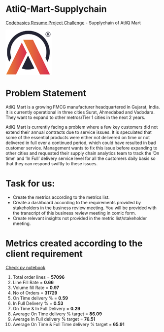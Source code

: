 # AtliQ-Mart-Supplychain
[Codebasics Resume Project Challenge](https://codebasics.io/challenge/codebasics-resume-project-challenge) - Supplychain of AtliQ Mart

<img src="https://github.com/JEBARSON-JESURAJ/AtliQ-Mart-Supplychain/blob/main/AtliQMart/Atliq_logo_for_dashboard.png" alt="AtliQ Mart Logo" width="150"/>

# Problem Statement
AtliQ Mart is a growing FMCG manufacturer headquartered in Gujarat, India. It is currently operational in three cities Surat, Ahmedabad and Vadodara. They want to expand to other metros/Tier 1 cities in the next 2 years.

AtliQ Mart is currently facing a problem where a few key customers did not extend their annual contracts due to service issues. It is speculated that some of the essential products were either not delivered on time or not delivered in full over a continued period, which could have resulted in bad customer service. Management wants to fix this issue before expanding to other cities and requested their supply chain analytics team to track the ’On time’ and ‘In Full’ delivery service level for all the customers daily basis so that they can respond swiftly to these issues.

# Task for us:

  * Create the metrics according to the metrics list.
  * Create a dashboard according to the requirements provided by stakeholders in the business review meeting. You will be provided with the     transcript of this business review meeting in comic form.
  * Create relevant insights not provided in the metric list/stakeholder meeting.

# Metrics created according to the client requirement
[Check py notebook](https://github.com/JEBARSON-JESURAJ/AtliQ-Mart-Supplychain/blob/main/Metrics.ipynb)
1. Total order lines = **57096**
2. Line Fill Rate = **0.66**
3. Volume fill Rate = **0.97**
4. No of Orders = **31729**
5. On Time delivery % = **0.59**
6. In Full Delivery % = **0.53**
7. On Time & In Full Delivery = **0.29**
8. Average On Time delivery % target =  **86.09**
9. Average In Full delivery % target =  **76.51**
10. Average On Time & Full Time delivery % target =  **65.91**

